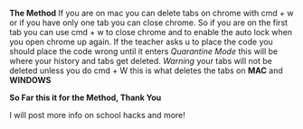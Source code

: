 **The Method**
If you are on mac you can delete tabs on chrome with cmd + w or if you have only one tab you can close chrome. So if you are on the first tab
you can use cmd + w to close chrome and to enable the auto lock when you open chrome up again. If the teacher asks u to place the code you should place the code wrong until it enters 
*Quarantine Mode* this will be where your history and tabs get deleted. *Warning* your tabs will not be deleted unless you do cmd + W this is what deletes the tabs on **MAC** and **WINDOWS**

**So Far this it for the Method, Thank You**

I will post more info on school hacks and more!
